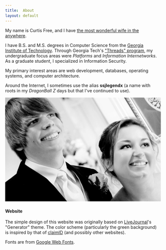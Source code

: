 ```yaml
---
title:  About
layout: default
---
```

My name is Curtis Free, and I have [the most wonderful wife in the anywhere][curtisandrebecca].

I have B.S. and M.S. degrees in Computer Science from the [Georgia Institute of Technology][gatech].
Through Georgia Tech's ["Threads" program][threads], my undergraduate focus areas were _Platforms_
and _Information Internetworks_. As a graduate student, I specialized in Information Security.

My primary interest areas are web development, databases, operating systems, and computer
architecture.

Around the Internet, I sometimes use the alias **ssjlegendx** (a name with roots in my _DragonBall
Z_ days but that I've continued to use).

<img alt="Rebecca and me..." src="/imgs/wedding.jpg" />

#### Website

The simple design of this website was originally based on [LiveJournal][livejournal]'s "Generator"
theme. The color scheme (particularly the green background) is inspired by that of
[claimID][claimid] (and possibly other websites).

Fonts are from [Google Web Fonts][fonts].

[curtisandrebecca]: http://curtisandrebecca.com
[gatech]:           http://www.gatech.edu
[threads]:          http://www.cc.gatech.edu/threads-better-way-learn-cs
[livejournal]:      http://www.livejournal.com
[claimid]:          https://claimid.com
[fonts]:            https://www.google.com/fonts/
